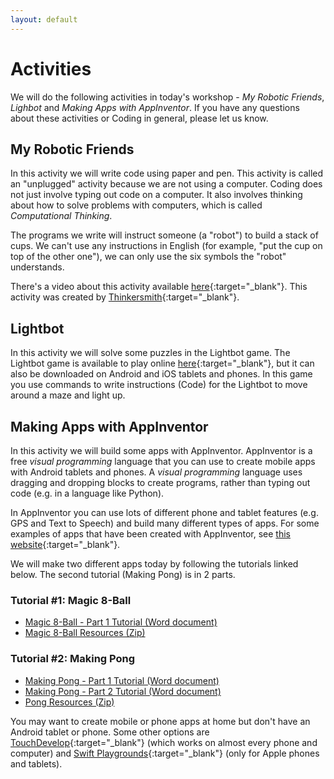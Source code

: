 ```yaml
---
layout: default
---
```


# Activities

We will do the following activities in today's workshop - *My Robotic Friends*, *Lighbot* and *Making Apps with AppInventor*.
If you have any questions about these activities or Coding in general, please let us know.

## My Robotic Friends

In this activity we will write code using paper and pen. 
This activity is called an "unplugged" activity because we are not using a computer.
Coding does not just involve typing out code on a computer. It also involves thinking about how to solve problems with computers, which is called *Computational Thinking*.

The programs we write will instruct someone (a "robot") to build a stack of cups.
We can't use any instructions in English (for example, "put the cup on top of the other one"), we can only use the six symbols the "robot" understands.

There's a video about this activity available [here](https://www.youtube.com/watch?v=pUXlZipzkFM){:target="_blank"}. This activity was created by [Thinkersmith](http://www.thinkersmith.org/curriculum.php){:target="_blank"}. 

## Lightbot

In this activity we will solve some puzzles in the Lightbot game. 
The Lightbot game is available to play online [here](https://lightbot.com/hocflash.html){:target="_blank"}, but it can also be downloaded on Android and iOS tablets and phones. 
In this game you use commands to write instructions (Code) for the Lightbot to move around a maze and light up.

## Making Apps with AppInventor

In this activity we will build some apps with AppInventor. 
AppInventor is a free *visual programming* language that you can use to create mobile apps with Android tablets and phones. 
A *visual programming* language uses dragging and dropping blocks to create programs, rather than typing out code (e.g. in a language like Python). 

In AppInventor you can use lots of different phone and tablet features (e.g. GPS and Text to Speech) and build many different types of apps. 
For some examples of apps that have been created with AppInventor, see [this website](http://appinventor.mit.edu/explore/stories.html){:target="_blank"}.

We will make two different apps today by following the tutorials linked below. 
The second tutorial (Making Pong) is in 2 parts.

### Tutorial #1: Magic 8-Ball

- [Magic 8-Ball - Part 1 Tutorial (Word document)](8Ball_activity.docx)
- [Magic 8-Ball Resources (Zip)](8Ball_resources.zip)

### Tutorial #2: Making Pong

- [Making Pong - Part 1 Tutorial (Word document)](Pong_activity_part1.docx)
- [Making Pong - Part 2 Tutorial (Word document)](Pong_activity_part2.docx)
- [Pong Resources (Zip)](Pong_resources.zip)

You may want to create mobile or phone apps at home but don't have an Android tablet or phone.
Some other options are [TouchDevelop](https://www.touchdevelop.com/){:target="_blank"} (which works on almost every phone and computer) and [Swift Playgrounds](http://www.apple.com/au/swift/playgrounds/){:target="_blank"} (only for Apple phones and tablets).

